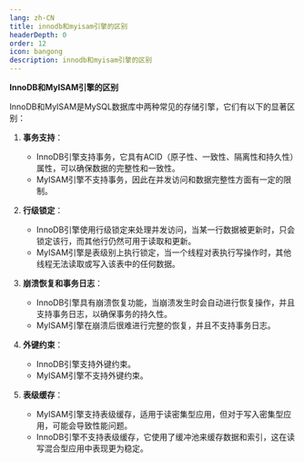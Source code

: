 ```yaml
---
lang: zh-CN
title: innodb和myisam引擎的区别
headerDepth: 0
order: 12
icon: bangong
description: innodb和myisam引擎的区别
---
```




**InnoDB和MyISAM引擎的区别**

InnoDB和MyISAM是MySQL数据库中两种常见的存储引擎，它们有以下的显著区别：

1. **事务支持**：
   - InnoDB引擎支持事务，它具有ACID（原子性、一致性、隔离性和持久性）属性，可以确保数据的完整性和一致性。
   - MyISAM引擎不支持事务，因此在并发访问和数据完整性方面有一定的限制。

2. **行级锁定**：
   - InnoDB引擎使用行级锁定来处理并发访问，当某一行数据被更新时，只会锁定该行，而其他行仍然可用于读取和更新。
   - MyISAM引擎是表级别上执行锁定，当一个线程对表执行写操作时，其他线程无法读取或写入该表中的任何数据。

3. **崩溃恢复和事务日志**：
   - InnoDB引擎具有崩溃恢复功能，当崩溃发生时会自动进行恢复操作，并且支持事务日志，以确保事务的持久性。
   - MyISAM引擎在崩溃后很难进行完整的恢复，并且不支持事务日志。

4. **外键约束**：
   - InnoDB引擎支持外键约束。
   - MyISAM引擎不支持外键约束。

5. **表级缓存**：
   - MyISAM引擎支持表级缓存，适用于读密集型应用，但对于写入密集型应用，可能会导致性能问题。
   - InnoDB引擎不支持表级缓存，它使用了缓冲池来缓存数据和索引，这在读写混合型应用中表现更为稳定。

